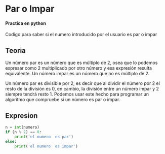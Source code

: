 # Par o Impar

#### Practica en python 

Codigo para saber si el numero introducido por el usuario es par o impar 

## Teoria

Un número par es un número que es múltiplo de 2, osea que lo podemos expresar como 2 multiplicado por otro número y esa expresión resulta equivalente. Un número impar es un número que no es múltiplo de 2.

Un número par es divisible por 2, es decir que al dividir el número por 2 el resto de la división es 0, en cambio, la división entre un número impar y 2 siempre tendrá resto 1. Podemos usar este hecho para programar un algoritmo que compruebe si un número es par o impar.

## Expresion
```python
n = int(numero)
if (n % 2) == 0:
    print('el numero  es par')
else:
    print('el numero  es impar')
```
